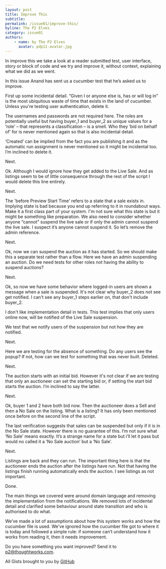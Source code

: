 ```yaml
---
layout: post
title: Improve This
subtitle:
permalink: /issue01/improve-this/
byline: The P2 Elves
category: issue01
authors:
    - name: by The P2 Elves
      avatar: pdp11-avatar.jpg
---
```

In improve this we take a look at a reader submitted test, user interface, story or block of code and we try and improve it, without context, explaining what we did as we went.

In this issue Anand has sent us a cucumber test that he’s asked us to improve.

<script src='https://gist.github.com/distributedlife/5692407.js'></script>

First up some incidental detail. “Given I or anyone else is, has or will log in” is the most ubiquitous waste of time that exists in the land of cucumber. Unless you're testing user authentication, delete it.

<div class='normal-gist'><script src='https://gist.github.com/distributedlife/5692415.js'></script></div>

The usernames and passwords are not required here. The roles are potentially useful but having buyer_1 and buyer_2 as unique values for a ‘role’ – that represents a classification – is a smell. Who they ‘bid on behalf of’ for is never mentioned again so that is also incidental detail.

<script src='https://gist.github.com/distributedlife/5692421.js'></script>

‘Created’ can be implied from the fact you are publishing it and as the automatic run assignment is never mentioned so it might be incidental too. I’m inclined to delete it.

Next.

<script src='https://gist.github.com/distributedlife/5692423.js'></script>

Ok. Although I would ignore how they get added to the Live Sale. And as listings seem to be of little consequence through the rest of the script I would delete this line entirely.

Next.

<script src='https://gist.github.com/distributedlife/5692452.js'></script>

The 'before Preview Start Time' refers to a state that a sale exists in. Implying state is bad because you end up referring to it in roundabout ways. Make it a first class part of your system. I'm not sure what this state is but it might be something like preparation. We also need to consider whether anyone “cannot” suspend the live sale or if only the admin cannot suspend the live sale. I suspect it’s anyone cannot suspend it. So let’s remove the admin reference.

<script src='https://gist.github.com/distributedlife/5692457.js'></script>

Next.

<script src='https://gist.github.com/distributedlife/5692489.js'></script>

Ok, now we can suspend the auction as it has started. So we should make this a separate test rather than a flow. Here we have an admin suspending an auction. Do we need tests for other roles not having the ability to suspend auctions?

<script src='https://gist.github.com/distributedlife/5692492.js'></script>

Next.

<div class='normal-gist'><script src='https://gist.github.com/distributedlife/5692495.js'></script></div>

Ok, so now we have some behavior where logged-in users are shown a message when a sale is suspended. It's not clear why buyer_2 does not see get notified. I can't see any buyer_1 steps earlier on, that don't include buyer_2.

I don't like implementation detail in tests. This test implies that only users online now, will be notified of the Live Sale suspension.

<script src='https://gist.github.com/distributedlife/5692506.js'></script>

We test that we notify users of the suspension but not how they are notified.

Next.

<div class='normal-gist'><script src='https://gist.github.com/distributedlife/5692513.js'></script></div>

Here we are testing for the absence of something. Do any users see the popup? If not, how can we test for something that was never built. Deleted.

Next.

<script src='https://gist.github.com/distributedlife/5692519.js'></script>

The auction starts with an initial bid. However it's not clear if we are testing that only an auctioneer can set the starting bid or, if setting the start bid starts the auction. I’m inclined to say the latter.

<script src='https://gist.github.com/distributedlife/5692521.js'></script>

Next.

<script src='https://gist.github.com/distributedlife/5692524.js'></script>

Ok, buyer 1 and 2 have both bid now. Then the auctioneer does a Sell and then a No Sale on the listing. What is a listing? It has only been mentioned once before on the second line of the script.

The last verification suggests that sales can be suspended but only if it is in the No Sale state. However there is no guarantee of this. I’m not sure what ‘No Sale’ means exactly. It’s a strange name for a state but i’ll let it pass but would no called it a ‘No Sale auction’ but a ‘No Sale’.

<script src='https://gist.github.com/distributedlife/5692528.js'></script>

Next.

<script src='https://gist.github.com/distributedlife/5692539.js'></script>

Listings are back and they can run. The important thing here is that the auctioneer ends the auction after the listings have run. Not that having the listings finish running automatically ends the auction. I see listings as not important.

<script src='https://gist.github.com/distributedlife/5692540.js'></script>

Done.

The main things we covered were around domain language and removing the implementation from the notifications. We removed lots of incidental detail and clarified some behaviour around state transition and who is authorised to do what.

We’ve made a lot of assumptions about how this system works and how the cucumber file is used. We’ve ignored how the cucumber file got to where it is today and followed a simple rule: if someone can’t understand how it works from reading it, then it needs improvement.

Do you have something you want improved? Send it to <a href='mailto:p2@thoughtworks.com'>p2@thoughtworks.com</a>.

<div class='byline'>All Gists brought to you by <a href='http://github.com/'>GitHub</a></div>
